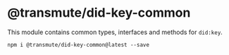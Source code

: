 # @transmute/did-key-common

This module contains common types, interfaces and methods for `did:key`.

```
npm i @transmute/did-key-common@latest --save
```
